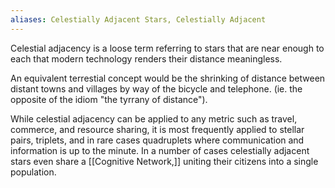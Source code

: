 ```yaml
---
aliases: Celestially Adjacent Stars, Celestially Adjacent
---
```


Celestial adjacency is a loose term referring to stars that are near enough to each that modern technology renders their distance meaningless.

An equivalent terrestial concept would be the shrinking of distance between distant towns and villages by way of the bicycle and telephone. (ie. the opposite of the idiom "the tyrrany of distance").

While celestial adjacency can be applied to any metric such as travel, commerce, and resource sharing, it is most frequently applied to stellar pairs, triplets, and in rare cases quadruplets where communication and information is up to the minute.
In a number of cases celestially adjacent stars even share a [[Cognitive Network,]] uniting their citizens into a single population.